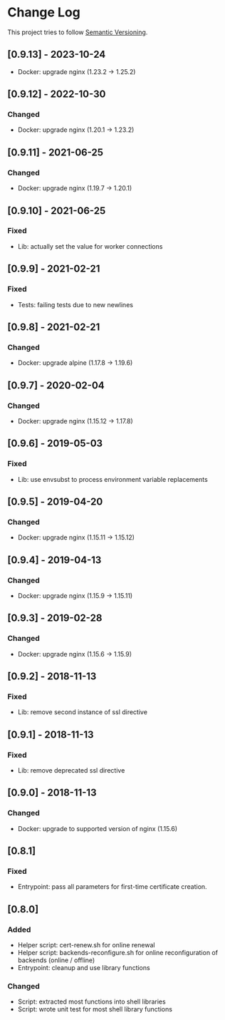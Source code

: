 # Change Log

This project tries to follow [Semantic Versioning](http://semver.org/).

## [0.9.13] - 2023-10-24

- Docker: upgrade nginx (1.23.2 -> 1.25.2)

## [0.9.12] - 2022-10-30

### Changed

- Docker: upgrade nginx (1.20.1 -> 1.23.2)

## [0.9.11] - 2021-06-25

### Changed

- Docker: upgrade nginx (1.19.7 -> 1.20.1)

## [0.9.10] - 2021-06-25

### Fixed

- Lib: actually set the value for worker connections

## [0.9.9] - 2021-02-21

### Fixed

- Tests: failing tests due to new newlines

## [0.9.8] - 2021-02-21

### Changed

- Docker: upgrade alpine (1.17.8 -> 1.19.6)

## [0.9.7] - 2020-02-04

### Changed

- Docker: upgrade nginx (1.15.12 -> 1.17.8)

## [0.9.6] - 2019-05-03

### Fixed

- Lib: use envsubst to process environment variable replacements

## [0.9.5] - 2019-04-20

### Changed

- Docker: upgrade nginx (1.15.11 -> 1.15.12)

## [0.9.4] - 2019-04-13

### Changed

- Docker: upgrade nginx (1.15.9 -> 1.15.11)

## [0.9.3] - 2019-02-28

### Changed

- Docker: upgrade nginx (1.15.6 -> 1.15.9)

## [0.9.2] - 2018-11-13

### Fixed

- Lib: remove second instance of ssl directive

## [0.9.1] - 2018-11-13

### Fixed

- Lib: remove deprecated ssl directive

## [0.9.0] - 2018-11-13

### Changed

- Docker: upgrade to supported version of nginx (1.15.6)

## [0.8.1]

### Fixed

- Entrypoint: pass all parameters for first-time certificate creation.

## [0.8.0]

### Added

- Helper script: cert-renew.sh for online renewal
- Helper script: backends-reconfigure.sh for online reconfiguration of backends (online / offline)
- Entrypoint: cleanup and use library functions

### Changed

- Script: extracted most functions into shell libraries
- Script: wrote unit test for most shell library functions
